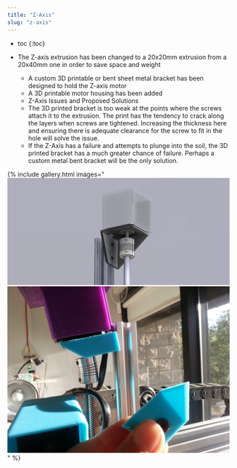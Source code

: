 ```yaml
---
title: "Z-Axis"
slug: "z-axis"
---
```


* toc
{:toc}

* The Z-axis extrusion has been changed to a 20x20mm extrusion from a 20x40mm one in order to save space and weight
  * A custom 3D printable or bent sheet metal bracket has been designed to hold the Z-axis motor
  * A 3D printable motor housing has been added
  * Z-Axis Issues and Proposed Solutions
  * The 3D printed bracket is too weak at the points where the screws attach it to the extrusion. The print has the tendency to crack along the layers when screws are tightened. Increasing the thickness here and ensuring there is adequate clearance for the screw to fit in the hole will solve the issue.
  * If the Z-Axis has a failure and attempts to plunge into the soil, the 3D printed bracket has a much greater chance of failure. Perhaps a custom metal bent bracket will be the only solution.

{% include gallery.html images="
![V4_Z-Axis_1.jpg](_images/Axis_1.jpg)
![Z_axis_V4_bracket_failure.jpg](_images/Z_axis_V4_bracket_failure.jpg)
" %}

